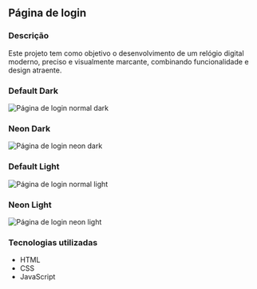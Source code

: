 ## Página de login

### Descrição

Este projeto tem como objetivo o desenvolvimento de um relógio digital moderno, preciso e visualmente marcante, combinando funcionalidade e design atraente.

### Default Dark
![Página de login normal dark](https://github.com/user-attachments/assets/a242eed1-3f52-4a84-9435-6604e17b8a57)

### Neon Dark
![Página de login neon dark](https://github.com/user-attachments/assets/bf9ddf6a-b9f7-445d-b94b-ef953d74f5e0)

### Default Light
![Página de login normal light](https://github.com/user-attachments/assets/c5b8a419-dff9-406c-890f-bae533b0f8fc)

### Neon Light
![Página de login neon light](https://github.com/user-attachments/assets/1f34e051-c994-4bab-aa6c-e4316a2563b6)

### Tecnologias utilizadas

* HTML
* CSS
* JavaScript
